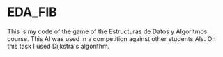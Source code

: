 # EDA_FIB

This is my code of the game of the Estructuras de Datos y Algoritmos course. 
This AI was used in a competition against other students AIs.
On this task I used Dijkstra's algorithm.
